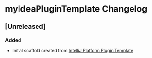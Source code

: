 <!-- Keep a Changelog guide -> https://keepachangelog.com -->

# myIdeaPluginTemplate Changelog

## [Unreleased]
### Added
- Initial scaffold created from [IntelliJ Platform Plugin Template](https://github.com/JetBrains/intellij-platform-plugin-template)
